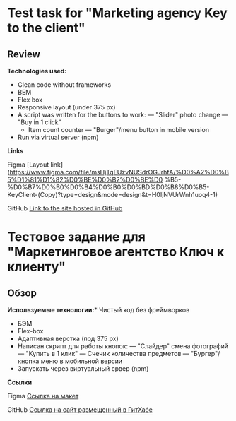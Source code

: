 # Test task for "Marketing agency Key to the client"

## Review

**Technologies used:**
* Clean code without frameworks
* BEM
* Flex box
* Responsive layout (under 375 px)
* A script was written for the buttons to work:
   — "Slider" photo change
   — "Buy in 1 click"
   - Item count counter
   — "Burger"/menu button in mobile version
* Run via virtual server (npm)

**Links**

Figma
[Layout link](https://www.figma.com/file/msHjTqEUzvNUSdrOGJrhfA/%D0%A2%D0%B5%D1%81%D1%82%D0%BE%D0%B2%D0%BE%D0 %B5-%D0%B7%D0%B0%D0%B4%D0%B0%D0%BD%D0%B8%D0%B5-KeyClient-(Copy)?type=design&mode=design&t=H0IjNVUrWnh1uoq4-1)

GitHub
[Link to the site hosted in GitHub]()




# Тестовое задание для "Маркетинговое агентство Ключ к клиенту"

## Обзор

**Используемые технологии:*** Чистый код без фреймворков
* БЭМ
* Flex-box
* Адаптивная верстка (под 375 px)
* Написан скрипт для работы кнопок:
  — "Слайдер" смена фотографий
  — "Купить в 1 клик"
  — Счечик количества предметов
  — "Бургер"/кнопка меню в мобильной версии
* Запускать через виртуальный срвер (npm)

**Ссылки**

Figma
[Ссылка на макет](https://www.figma.com/file/msHjTqEUzvNUSdrOGJrhfA/%D0%A2%D0%B5%D1%81%D1%82%D0%BE%D0%B2%D0%BE%D0%B5-%D0%B7%D0%B0%D0%B4%D0%B0%D0%BD%D0%B8%D0%B5-KeyClient-(Copy)?type=design&mode=design&t=H0IjNVUrWnh1uoq4-1)

GitHub
[Ссылка на сайт размещенный в ГитХабе]()
